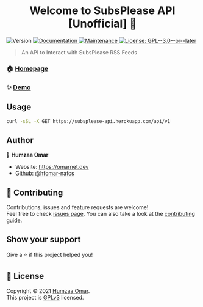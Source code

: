 <h1 align="center">Welcome to SubsPlease API [Unofficial] 👋</h1>
<p>
  <img alt="Version" src="https://img.shields.io/badge/version-1.0.0-blue.svg?cacheSeconds=2592000" />
  <a href="https://github.com/hfomar-nafcs/subsplease-api#readme" target="_blank">
    <img alt="Documentation" src="https://img.shields.io/badge/documentation-yes-brightgreen.svg" />
  </a>
  <a href="https://github.com/hfomar-nafcs/subsplease-api/graphs/commit-activity" target="_blank">
    <img alt="Maintenance" src="https://img.shields.io/badge/Maintained%3F-yes-green.svg" />
  </a>
  <a href="https://github.com/hfomar-nafcs/subsplease-api/blob/master/LICENSE" target="_blank">
    <img alt="License: GPL--3.0--or--later" src="https://img.shields.io/github/license/hfomar-nafcs/SubsPlease Unnoficial API" />
  </a>
</p>

> An API to Interact with SubsPlease RSS Feeds

### 🏠 [Homepage](https://github.com/hfomar-nafcs/subsplease-api#readme)

### ✨ [Demo](https://subsplease-api.herokuapp.com/api/v1)

## Usage

```sh
curl -sSL -X GET https://subsplease-api.herokuapp.com/api/v1
```


## Author

👤 **Humzaa Omar**

* Website: https://omarnet.dev
* Github: [@hfomar-nafcs](https://github.com/hfomar-nafcs)

## 🤝 Contributing

Contributions, issues and feature requests are welcome!<br />Feel free to check [issues page](https://github.com/hfomar-nafcs/subsplease-api/issues). You can also take a look at the [contributing guide](https://github.com/hfomar-nafcs/subsplease-api/blob/master/CONTRIBUTING.md).

## Show your support

Give a ⭐️ if this project helped you!

## 📝 License

Copyright © 2021 [Humzaa Omar](https://github.com/hfomar-nafcs).<br />
This project is [GPLv3](https://github.com/hfomar-nafcs/subsplease-api/blob/master/LICENSE) licensed.
